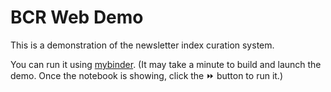 # BCR Web Demo

This is a demonstration of the newsletter index curation system.

You can run it using [mybinder](https://mybinder.org/v2/gh/dpoon/bcr_web_demo/HEAD?labpath=News+Item+Scoring.ipynb).  (It may take a minute to build and launch
the demo.  Once the notebook is showing, click the ⏩ button to run it.)
